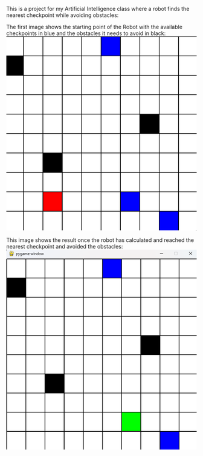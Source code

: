This is a project for my Artificial Intelligence class where a robot finds the nearest checkpoint while avoiding obstacles:

The first image shows the starting point of the Robot with the available checkpoints in blue and the obstacles it needs to avoid in black:
![Alt text](Starting.png)

This image shows the result once the robot has calculated and reached the nearest checkpoint and avoided the obstacles:
![Alt text](ReachedCheckpoint.png)
